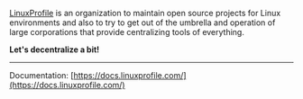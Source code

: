[LinuxProfile](https://linuxprofile.com) is an organization to maintain open source projects for Linux environments and also to try to get out of the umbrella and operation of large corporations that provide centralizing tools of everything. 

**Let's decentralize a bit!**

---

Documentation: [https://docs.linuxprofile.com/](https://docs.linuxprofile.com/)
